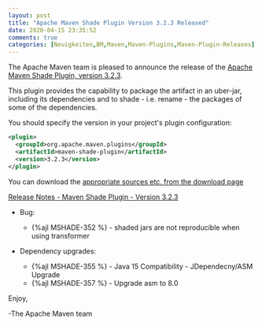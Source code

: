 ```yaml
---
layout: post
title: "Apache Maven Shade Plugin Version 3.2.3 Released"
date: 2020-04-15 23:35:52
comments: true
categories: [Neuigkeiten,BM,Maven,Maven-Plugins,Maven-Plugin-Releases]
---
```

The Apache Maven team is pleased to announce the release of the [Apache
Maven Shade Plugin, version 3.2.3](http://maven.apache.org/plugins/maven-shade-plugin/).

This plugin provides the capability to package the artifact in an uber-jar,
including its dependencies and to shade - i.e. rename - the packages of some of
the dependencies.

You should specify the version in your project's plugin configuration:

``` xml
<plugin>
  <groupId>org.apache.maven.plugins</groupId>
  <artifactId>maven-shade-plugin</artifactId>
  <version>3.2.3</version>
</plugin>
```

You can download the [appropriate sources etc. from the download page][download-page]

<!-- more -->

 
[Release Notes - Maven Shade Plugin - Version 3.2.3](https://issues.apache.org/jira/secure/ReleaseNote.jspa?projectId=12317921&version=12346981)


* Bug:
  * {%ajl MSHADE-352 %} - shaded jars are not reproducible when using transformer

* Dependency upgrades:
  * {%ajl MSHADE-355 %} - Java 15 Compatibility - JDependecny/ASM Upgrade
  * {%ajl MSHADE-357 %} - Upgrade asm to 8.0

Enjoy,

-The Apache Maven team

[download-page]: https://maven.apache.org/shared/maven-archiver/download.cgi
